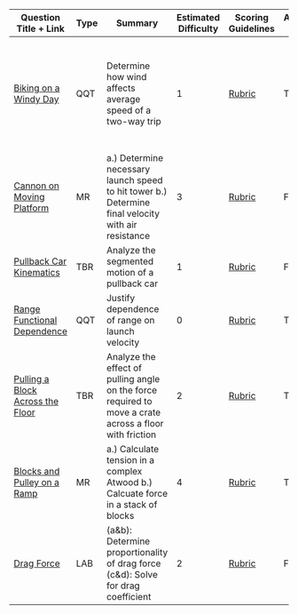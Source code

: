 | Question Title + Link | Type | Summary | Estimated Difficulty | Scoring Guidelines | Applicable to AP 1? | Comments |
| --- | --- | --- | --- | --- | --- | --- |
| [Biking on a Windy Day](https://docs.google.com/document/d/1dO_hIVRdeTyZMzWrWj3GvVZQXnzuK-Uq/edit?usp=drive_link&ouid=101099310587666933512&rtpof=true&sd=true) | QQT | Determine how wind affects average speed of a two-way trip | 1 | [Rubric](https://docs.google.com/document/d/1vj4fQy_PWgPV2fxL4uLAMDFBF7BUyhMRbhois41GeO8/edit?usp=drive_link) | True | I really like this problem, and think about it every time I bike. I know I did not come up with it, but I cannot find the original author or problem... |
| [Cannon on Moving Platform](https://docs.google.com/document/d/1qmg3E9GEB1FK9xugqVfp1PFb_soWMKCM/edit?usp=drive_link&ouid=101099310587666933512&rtpof=true&sd=true) | MR | a.) Determine necessary launch speed to hit tower b.) Determine final velocity with air resistance | 3 | [Rubric](https://drive.google.com/open?id=1QXnLrU491R867sHtLCPUun0EwNlyXyWMkeg29DWYGuc&usp=drive_copy) | False | This problem will go on my mechanics practice exam |
| [Pullback Car Kinematics](https://docs.google.com/document/d/18Ih_EepZQCmBaAmKf75RHJvQmhc2u3sQ/edit?usp=drive_link&ouid=101099310587666933512&rtpof=true&sd=true) | TBR | Analyze the segmented motion of a pullback car | 1 | [Rubric](https://drive.google.com/open?id=1KEXoQq9D_9QsmK-hQCnhtak99AG38_P7C7bGakWOg1U&usp=drive_copy) | False | A very gentle introduction to the concept of a TBR |
| [Range Functional Dependence](https://docs.google.com/document/d/1IXTSrBX2HnO_um72oZTe920QN1OlfJpi/edit?usp=drive_link&ouid=101099310587666933512&rtpof=true&sd=true) | QQT | Justify dependence of range on launch velocity | 0 | [Rubric](https://drive.google.com/open?id=1PH-DHU7BXKXX3AVptkHa7PU10iD_cWT8gAe_M7_tNvI&usp=drive_copy) | True | "Baby's First QQT" |
| [Pulling a Block Across the Floor](https://docs.google.com/document/d/1ArwozQFIRvEopXhsFKaqxMvjN9DQxgc1/edit?usp=drive_link&ouid=101099310587666933512&rtpof=true&sd=true) | TBR | Analyze the effect of pulling angle on the force required to move a crate across a floor with friction | 2 | [Rubric](https://drive.google.com/open?id=1voQlKYeU_BDN74bjFkNcbqxJzA6Ol2UPYWWTj47cwds&usp=drive_copy) | True | Interesting occurance of a vertical asympotote |
| [Blocks and Pulley on a Ramp](https://docs.google.com/document/d/1pmnShog5uXCGArbeYb7Z_nUJo6Xkluij/edit?usp=drive_link&ouid=101099310587666933512&rtpof=true&sd=true) | MR | a.) Calculate tension in a complex Atwood b.) Calcuate force in a stack of blocks | 4 | [Rubric](https://drive.google.com/open?id=1jhXW48qz4oYkuS9urpJMl7apes6n1Vdit5KSPH5CZxc&usp=drive_copy) | True | Classic Problem, but computationally involved |
| [Drag Force](https://docs.google.com/document/d/16eZUbzFb0W8uZDFNzz9f8Nqepb5HHG_G/edit?usp=drive_link&ouid=101099310587666933512&rtpof=true&sd=true) | LAB | (a&b): Determine proportionality of drag force (c&d): Solve for drag coefficient | 2 | [Rubric](https://drive.google.com/open?id=1m6WT_Ar3VDtdRQCG5jVKCnbaloCmJ9FaCgxEbDFLsEA&usp=drive_copy) | False | Standard |
